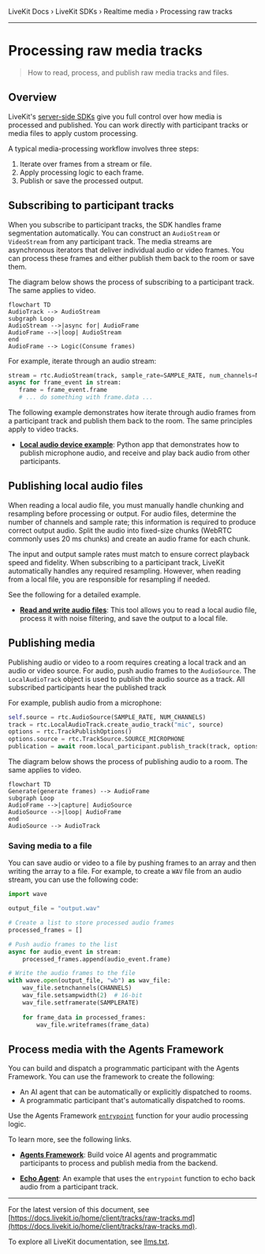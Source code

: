 LiveKit Docs › LiveKit SDKs › Realtime media › Processing raw tracks

---

# Processing raw media tracks

> How to read, process, and publish raw media tracks and files.

## Overview

LiveKit's [server-side SDKs](https://docs.livekit.io/home/client.md#server-side-sdks) give you full control over how media is processed and published. You can work directly with participant tracks or media files to apply custom processing.

A typical media-processing workflow involves three steps:

1. Iterate over frames from a stream or file.
2. Apply processing logic to each frame.
3. Publish or save the processed output.

## Subscribing to participant tracks

When you subscribe to participant tracks, the SDK handles frame segmentation automatically. You can construct an `AudioStream` or `VideoStream` from any participant track. The media streams are asynchronous iterators that deliver individual audio or video frames. You can process these frames and either publish them back to the room or save them.

The diagram below shows the process of subscribing to a participant track. The same applies to video.

```mermaid
flowchart TD
AudioTrack --> AudioStream
subgraph Loop
AudioStream -->|async for| AudioFrame
AudioFrame -->|loop| AudioStream
end
AudioFrame --> Logic(Consume frames)
```

For example, iterate through an audio stream:

```python
stream = rtc.AudioStream(track, sample_rate=SAMPLE_RATE, num_channels=NUM_CHANNELS)
async for frame_event in stream:
   frame = frame_event.frame
   # ... do something with frame.data ...

```

The following example demonstrates how iterate through audio frames from a participant track and publish them back to the room. The same principles apply to video tracks.

- **[Local audio device example](https://github.com/livekit-examples/local-audio-python)**: Python app that demonstrates how to publish microphone audio, and receive and play back audio from other participants.

## Publishing local audio files

When reading a local audio file, you must manually handle chunking and resampling before processing or output. For audio files, determine the number of channels and sample rate; this information is required to produce correct output audio. Split the audio into fixed-size chunks (WebRTC commonly uses 20 ms chunks) and create an audio frame for each chunk.

The input and output sample rates must match to ensure correct playback speed and fidelity. When subscribing to a participant track, LiveKit automatically handles any required resampling. However, when reading from a local file, you are responsible for resampling if needed.

See the following for a detailed example.

- **[Read and write audio files](https://github.com/livekit-examples/noise-canceller)**: This tool allows you to read a local audio file, process it with noise filtering, and save the output to a local file.

## Publishing media

Publishing audio or video to a room requires creating a local track and an audio or video source. For audio, push audio frames to the `AudioSource`. The `LocalAudioTrack` object is used to publish the audio source as a track. All subscribed participants hear the published track

For example, publish audio from a microphone:

```python
self.source = rtc.AudioSource(SAMPLE_RATE, NUM_CHANNELS)
track = rtc.LocalAudioTrack.create_audio_track("mic", source)
options = rtc.TrackPublishOptions()
options.source = rtc.TrackSource.SOURCE_MICROPHONE
publication = await room.local_participant.publish_track(track, options)

```

The diagram below shows the process of publishing audio to a room. The same applies to video.

```mermaid
flowchart TD
Generate(generate frames) --> AudioFrame
subgraph Loop
AudioFrame -->|capture| AudioSource
AudioSource -->|loop| AudioFrame
end
AudioSource --> AudioTrack
```

### Saving media to a file

You can save audio or video to a file by pushing frames to an array and then writing the array to a file. For example, to create a `WAV` file from an audio stream, you can use the following code:

```python
import wave

output_file = "output.wav"

# Create a list to store processed audio frames
processed_frames = []

# Push audio frames to the list
async for audio_event in stream:
    processed_frames.append(audio_event.frame)

# Write the audio frames to the file
with wave.open(output_file, "wb") as wav_file:
    wav_file.setnchannels(CHANNELS)
    wav_file.setsampwidth(2)  # 16-bit
    wav_file.setframerate(SAMPLERATE)
    
    for frame_data in processed_frames:
        wav_file.writeframes(frame_data)

```

## Process media with the Agents Framework

You can build and dispatch a programmatic participant with the Agents Framework. You can use the framework to create the following:

- An AI agent that can be automatically or explicitly dispatched to rooms.
- A programmatic participant that's automatically dispatched to rooms.

Use the Agents Framework [`entrypoint`](https://docs.livekit.io/agents/worker/job.md#entrypoint) function for your audio processing logic.

To learn more, see the following links.

- **[Agents Framework](https://docs.livekit.io/agents.md)**: Build voice AI agents and programmatic participants to process and publish media from the backend.

- **[Echo Agent](https://github.com/livekit/agents/blob/main/examples/primitives/echo-agent.py)**: An example that uses the `entrypoint` function to echo back audio from a participant track.

---


For the latest version of this document, see [https://docs.livekit.io/home/client/tracks/raw-tracks.md](https://docs.livekit.io/home/client/tracks/raw-tracks.md).

To explore all LiveKit documentation, see [llms.txt](https://docs.livekit.io/llms.txt).